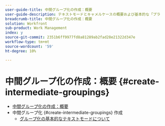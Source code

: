 ```yaml
---
user-guide-title: 中間グループ化の作成：概要
user-guide-description: テキストモードとキャメルケースの概要および基本的な「プラグ&プレイ」テキストモードコードブロックを使用して、標準ビルダーの機能を超えるグループ化を作成する方法を説明します。
breadcrumb-title: 中間グループ化の作成：概要
solution: Workfront
sub-product: Work Management
index: y
source-git-commit: 2351b6ff9977fd8a81289ab2fad28e21322d347e
workflow-type: tm+mt
source-wordcount: '59'
ht-degree: 10%

---
```




# 中間グループ化の作成：概要 {#create-intermediate-groupings}

+ [中間グループ化の作成：概要](overview.md)
+ 中間グループ化 {#create-intermediate-groupings} 作成
   + [グループ化の基本的なテキストモードについて](basic-text-mode-for-groupings.md)


